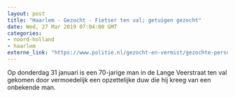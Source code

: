 ```yaml
---
layout: post
title: "Haarlem - Gezocht - Fietser ten val; getuigen gezocht"
date: Wed, 27 Mar 2019 07:04:00 GMT
categories: 
- noord-holland 
- haarlem 
externe_link: "https://www.politie.nl/gezocht-en-vermist/gezochte-personen/2019/maart/04-mishandeling-fietser.html"
---
```


Op donderdag 31 januari is een 70-jarige man in de Lange Veerstraat ten val gekomen door vermoedelijk een opzettelijke duw die hij kreeg van een onbekende man.
